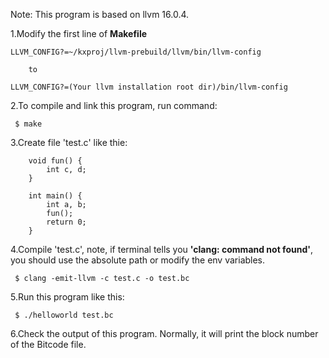 Note: This program is based on llvm 16.0.4.

1.Modify the first line of **Makefile**

```
LLVM_CONFIG?=~/kxproj/llvm-prebuild/llvm/bin/llvm-config

	to

LLVM_CONFIG?=(Your llvm installation root dir)/bin/llvm-config
```

2.To compile and link this program, run command:

```
 $ make
```

3.Create file 'test.c' like thie:

```
	void fun() {
		int c, d;
	}

	int main() {
		int a, b;
		fun();
		return 0;
	}
```

4.Compile 'test.c', note, if terminal tells you **'clang: command not found'**, you should use the absolute path or modify the env variables.
```
 $ clang -emit-llvm -c test.c -o test.bc
```

5.Run this program like this:
```
 $ ./helloworld test.bc
```

6.Check the output of this program. Normally, it will print the block number of the Bitcode file.
